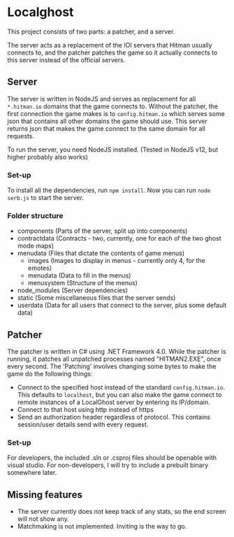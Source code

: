 # Localghost
This project consists of two parts: a patcher, and a server.

The server acts as a replacement of the IOI servers that Hitman usually connects to, and the patcher patches the game so it actually connects to this server instead of the official servers.

## Server

The server is written in NodeJS and serves as replacement for all `*.hitman.io` domains that the game connects to.
Without the patcher, the first connection the game makes is to `config.hitman.io` which serves some json that contains all other domains the game should use.
This server returns json that makes the game connect to the same domain for all requests.

To run the server, you need NodeJS installed. (Tested in NodeJS v12, but higher probably also works)

### Set-up
To install all the dependencies, run `npm install`. Now you can run `node serb.js` to start the server.

### Folder structure
- components (Parts of the server, split up into components)
- contractdata (Contracts - two, currently, one for each of the two ghost mode maps)
- menudata (Files that dictate the contents of game menus)
  - images (Images to display in menus - currently only 4, for the emotes)
  - menudata (Data to fill in the menus)
  - menusystem (Structure of the menus)
- node_modules (Server dependencies)
- static (Some miscellaneous files that the server sends)
- userdata (Data for all users that connect to the server, plus some default data)


## Patcher

The patcher is written in C# using .NET Framework 4.0. While the patcher is running, it patches all unpatched processes named "HITMAN2.EXE", once every second.
The 'Patching' involves changing some bytes to make the game do the following things:
- Connect to the specified host instead of the standard `config.hitman.io`.
This defaults to `localhost`, but you can also make the game connect to remote instances of a LocalGhost server by entering its IP/domain.
- Connect to that host using http instead of https
- Send an authorization header regardless of protocol. This contains session/user details send with every request.

### Set-up
For developers, the included .sln or .csproj files should be openable with visual studio.
For non-developers, I will try to include a prebuilt binary somewhere later.

## Missing features
- The server currently does not keep track of any stats, so the end screen will not show any.
- Matchmaking is not implemented. Inviting is the way to go.